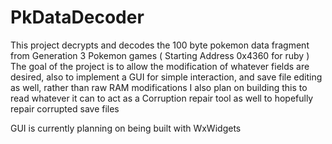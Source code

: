 # PkDataDecoder
This project decrypts and decodes the 100 byte pokemon data fragment from Generation 3 Pokemon games ( Starting Address 0x4360 for ruby )
The goal of the project is to allow the modification of whatever fields are desired, also to implement a GUI for simple interaction, and save file editing as well, rather than raw RAM modifications I also plan on building this to read whatever it can to act as a Corruption repair tool as well to hopefully repair corrupted save files

GUI is currently planning on being built with WxWidgets

